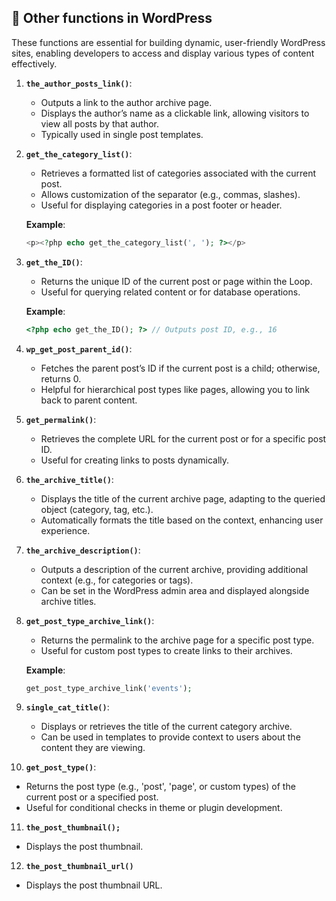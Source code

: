 ## 📌 Other functions in WordPress

These functions are essential for building dynamic, user-friendly WordPress sites, enabling developers to access and display various types of content effectively.

1. **`the_author_posts_link()`**: 
   - Outputs a link to the author archive page.
   - Displays the author’s name as a clickable link, allowing visitors to view all posts by that author.
   - Typically used in single post templates.

2. **`get_the_category_list()`**: 
   - Retrieves a formatted list of categories associated with the current post.
   - Allows customization of the separator (e.g., commas, slashes).
   - Useful for displaying categories in a post footer or header.

   **Example**: 
   ```php
   <p><?php echo get_the_category_list(', '); ?></p>
   ```

3. **`get_the_ID()`**: 
   - Returns the unique ID of the current post or page within the Loop.
   - Useful for querying related content or for database operations.

   **Example**: 
   ```php
   <?php echo get_the_ID(); ?> // Outputs post ID, e.g., 16
   ```

4. **`wp_get_post_parent_id()`**: 
   - Fetches the parent post’s ID if the current post is a child; otherwise, returns 0.
   - Helpful for hierarchical post types like pages, allowing you to link back to parent content.

5. **`get_permalink()`**: 
   - Retrieves the complete URL for the current post or for a specific post ID.
   - Useful for creating links to posts dynamically.

6. **`the_archive_title()`**: 
   - Displays the title of the current archive page, adapting to the queried object (category, tag, etc.).
   - Automatically formats the title based on the context, enhancing user experience.

7. **`the_archive_description()`**: 
   - Outputs a description of the current archive, providing additional context (e.g., for categories or tags).
   - Can be set in the WordPress admin area and displayed alongside archive titles.

8. **`get_post_type_archive_link()`**: 
   - Returns the permalink to the archive page for a specific post type.
   - Useful for custom post types to create links to their archives.

   **Example**: 
   ```php
   get_post_type_archive_link('events');
   ```

9. **`single_cat_title()`**: 
   - Displays or retrieves the title of the current category archive.
   - Can be used in templates to provide context to users about the content they are viewing.

10. **`get_post_type()`**: 
   - Returns the post type (e.g., 'post', 'page', or custom types) of the current post or a specified post.
   - Useful for conditional checks in theme or plugin development.
  
11.  **`the_post_thumbnail();`**
   - Displays the post thumbnail.

12. **`the_post_thumbnail_url()`**
   - Displays the post thumbnail URL.
